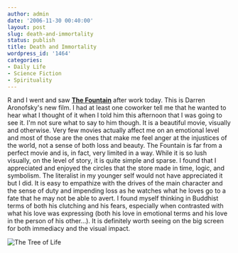 ```yaml
---
author: admin
date: '2006-11-30 00:40:00'
layout: post
slug: death-and-immortality
status: publish
title: Death and Immortality
wordpress_id: '1464'
categories:
- Daily Life
- Science Fiction
- Spirituality
---
```


R and I went and saw [**The
Fountain**](http://thefountainmovie.warnerbros.com/) after work today.
This is Darren Aronofsky's new film. I had at least one coworker tell me
that he wanted to hear what I thought of it when I told him this
afternoon that I was going to see it. I'm not sure what to say to him
though. It is a beautiful movie, visually and otherwise. Very few movies
actually affect me on an emotional level and most of those are the ones
that make me feel anger at the injustices of the world, not a sense of
both loss and beauty. The Fountain is far from a perfect movie and is,
in fact, very limited in a way. While it is so lush visually, on the
level of story, it is quite simple and sparse. I found that I
appreciated and enjoyed the circles that the store made in time, logic,
and symbolism. The literalist in my younger self would not have
appreciated it but I did. It is easy to empathize with the drives of the
main character and the sense of duty and impending loss as he watches
what he loves go to a fate that he may not be able to avert. I found
myself thinking in Buddhist terms of both his clutching and his fears,
especially when contrasted with what his love was expressing (both his
love in emotional terms and his love in the person of his other...). It
is definitely worth seeing on the big screen for both immediacy and the
visual impact.

![The Tree of
Life](http://www.zhangzhung.net/lj/fountain-web.jpg "The Tree of Life")
